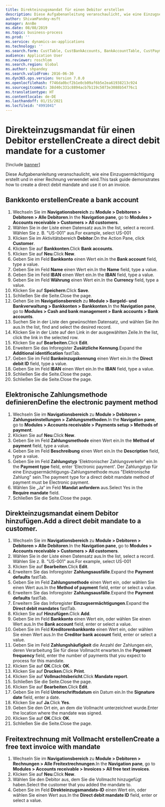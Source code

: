 ```yaml
---
title: Direkteinzugsmandat für einen Debitor erstellen
description: Diese Aufgabenanleitung veranschaulicht, wie eine Einzugsermächtigung erstellt und in einer Rechnung verwendet wird.
author: ShivamPandey-msft
manager: AnnBe
ms.date: 08/08/2019
ms.topic: business-process
ms.prod: ''
ms.service: dynamics-ax-applications
ms.technology: ''
ms.search.form: CustTable, CustBankAccounts, BankAccountTable, CustPaymMode, CustDirectDebitMandate, BankAccountTableLookUp, SrsReportViewerForm,  LogisticsAddressCityLookup, CustFreeInvoice, CustTableLookup
audience: Application User
ms.reviewer: roschlom
ms.search.region: Global
ms.author: shpandey
ms.search.validFrom: 2016-06-30
ms.dyn365.ops.version: Version 7.0.0
ms.openlocfilehash: f746da0bcf2b1e0cb09af6b5e2ea61938213c924
ms.sourcegitcommit: 38d40c331c8894acb7b119c5073e3088b54776c1
ms.translationtype: HT
ms.contentlocale: de-DE
ms.lasthandoff: 01/15/2021
ms.locfileid: "4991041"
---
```

# <a name="create-a-direct-debit-mandate-for-a-customer"></a><span data-ttu-id="4b8ed-103">Direkteinzugsmandat für einen Debitor erstellen</span><span class="sxs-lookup"><span data-stu-id="4b8ed-103">Create a direct debit mandate for a customer</span></span>

[!include [banner](../../includes/banner.md)]

<span data-ttu-id="4b8ed-104">Diese Aufgabenanleitung veranschaulicht, wie eine Einzugsermächtigung erstellt und in einer Rechnung verwendet wird.</span><span class="sxs-lookup"><span data-stu-id="4b8ed-104">This task guide demonstrates how to create a direct debit mandate and use it on an invoice.</span></span>


## <a name="create-a-bank-account"></a><span data-ttu-id="4b8ed-105">Bankkonto erstellen</span><span class="sxs-lookup"><span data-stu-id="4b8ed-105">Create a bank account</span></span>
1. <span data-ttu-id="4b8ed-106">Wechseln Sie im **Navigationsbereich** zu **Module > Debitoren > Debitoren > Alle Debitoren**.</span><span class="sxs-lookup"><span data-stu-id="4b8ed-106">In the **Navigation pane**, go to **Modules > Accounts receivable > Customers > All customers**.</span></span>
2. <span data-ttu-id="4b8ed-107">Wählen Sie in der Liste einen Datensatz aus.</span><span class="sxs-lookup"><span data-stu-id="4b8ed-107">In the list, select a record.</span></span> <span data-ttu-id="4b8ed-108">Wählen Sie z. B. "US-001" aus.</span><span class="sxs-lookup"><span data-stu-id="4b8ed-108">For example, select US-001</span></span>
3. <span data-ttu-id="4b8ed-109">Klicken Sie im Aktivitätsbereich **Debitor**.</span><span class="sxs-lookup"><span data-stu-id="4b8ed-109">On the Action Pane, click **Customer**.</span></span>
4. <span data-ttu-id="4b8ed-110">Klicken Sie auf **Bankkonten**.</span><span class="sxs-lookup"><span data-stu-id="4b8ed-110">Click **Bank accounts**.</span></span>
5. <span data-ttu-id="4b8ed-111">Klicken Sie auf **Neu**.</span><span class="sxs-lookup"><span data-stu-id="4b8ed-111">Click **New**.</span></span>
6. <span data-ttu-id="4b8ed-112">Geben Sie im Feld **Bankkonto** einen Wert ein.</span><span class="sxs-lookup"><span data-stu-id="4b8ed-112">In the **Bank account** field, type a value.</span></span>
7. <span data-ttu-id="4b8ed-113">Geben Sie im Feld **Name** einen Wert ein.</span><span class="sxs-lookup"><span data-stu-id="4b8ed-113">In the **Name** field, type a value.</span></span>
8. <span data-ttu-id="4b8ed-114">Geben Sie im Feld **IBAN** einen Wert ein.</span><span class="sxs-lookup"><span data-stu-id="4b8ed-114">In the **IBAN** field, type a value.</span></span>
9. <span data-ttu-id="4b8ed-115">Geben Sie im Feld **Währung** einen Wert ein.</span><span class="sxs-lookup"><span data-stu-id="4b8ed-115">In the **Currency** field, type a value.</span></span>
10. <span data-ttu-id="4b8ed-116">Klicken Sie auf **Speichern**.</span><span class="sxs-lookup"><span data-stu-id="4b8ed-116">Click **Save**.</span></span>
11. <span data-ttu-id="4b8ed-117">Schließen Sie die Seite.</span><span class="sxs-lookup"><span data-stu-id="4b8ed-117">Close the page.</span></span>
12. <span data-ttu-id="4b8ed-118">Gehen Sie im **Navigationsbereich** zu **Module > Bargeld- und Bankverwaltung > Bankkonten > Bankkonten**.</span><span class="sxs-lookup"><span data-stu-id="4b8ed-118">In the **Navigation pane**, go to **Modules > Cash and bank management > Bank accounts > Bank accounts**.</span></span>
13. <span data-ttu-id="4b8ed-119">Suchen Sie in der Liste den gewünschten Datensatz, und wählen Sie ihn aus.</span><span class="sxs-lookup"><span data-stu-id="4b8ed-119">In the list, find and select the desired record.</span></span>
14. <span data-ttu-id="4b8ed-120">Klicken Sie in der Liste auf den Link in der ausgewählten Zeile.</span><span class="sxs-lookup"><span data-stu-id="4b8ed-120">In the list, click the link in the selected row.</span></span>
15. <span data-ttu-id="4b8ed-121">Klicken Sie auf **Bearbeiten**.</span><span class="sxs-lookup"><span data-stu-id="4b8ed-121">Click **Edit**.</span></span>
16. <span data-ttu-id="4b8ed-122">Erweitern Sie das Inforegister **Zusätzliche Kennung**.</span><span class="sxs-lookup"><span data-stu-id="4b8ed-122">Expand the **Additional identification** fastTab.</span></span>
17. <span data-ttu-id="4b8ed-123">Geben Sie im Feld **Bankeinzugskennung** einen Wert ein.</span><span class="sxs-lookup"><span data-stu-id="4b8ed-123">In the **Direct debit ID** field, type a value.</span></span>
18. <span data-ttu-id="4b8ed-124">Geben Sie im Feld **IBAN** einen Wert ein.</span><span class="sxs-lookup"><span data-stu-id="4b8ed-124">In the **IBAN** field, type a value.</span></span>
19. <span data-ttu-id="4b8ed-125">Schließen Sie die Seite.</span><span class="sxs-lookup"><span data-stu-id="4b8ed-125">Close the page.</span></span>
20. <span data-ttu-id="4b8ed-126">Schließen Sie die Seite.</span><span class="sxs-lookup"><span data-stu-id="4b8ed-126">Close the page.</span></span>

## <a name="define-the-electronic-payment-method"></a><span data-ttu-id="4b8ed-127">Elektronische Zahlungsmethode definieren</span><span class="sxs-lookup"><span data-stu-id="4b8ed-127">Define the electronic payment method</span></span>
1. <span data-ttu-id="4b8ed-128">Wechseln Sie im **Navigationsbereich** zu **Module > Debitoren > Zahlungseinstellungen > Zahlungsmethoden**.</span><span class="sxs-lookup"><span data-stu-id="4b8ed-128">In the **Navigation pane**, go to **Modules > Accounts receivable > Payments setup > Methods of payment**.</span></span>
2. <span data-ttu-id="4b8ed-129">Klicken Sie auf **Neu**.</span><span class="sxs-lookup"><span data-stu-id="4b8ed-129">Click **New**.</span></span>
3. <span data-ttu-id="4b8ed-130">Geben Sie im Feld **Zahlungsmethode** einen Wert ein.</span><span class="sxs-lookup"><span data-stu-id="4b8ed-130">In the **Method of payment** field, type a value.</span></span>
4. <span data-ttu-id="4b8ed-131">Geben Sie im Feld **Beschreibung** einen Wert ein.</span><span class="sxs-lookup"><span data-stu-id="4b8ed-131">In the **Description** field, type a value.</span></span>
5. <span data-ttu-id="4b8ed-132">Geben Sie im Feld **Zahlungstyp** 'Elektronischer Zahlungsverkehr' ein.</span><span class="sxs-lookup"><span data-stu-id="4b8ed-132">In the **Payment type** field, enter 'Electronic payment'.</span></span> <span data-ttu-id="4b8ed-133">Der Zahlungstyp für eine Einzugsermächtigungs-Zahlungsmethode muss "Elektronische Zahlung" sein.</span><span class="sxs-lookup"><span data-stu-id="4b8ed-133">The payment type for a direct debit mandate method of payment must be Electronic payment.</span></span>
6. <span data-ttu-id="4b8ed-134">Wählen Sie „Ja“ im Feld **Mandat anfordern** aus.</span><span class="sxs-lookup"><span data-stu-id="4b8ed-134">Select Yes in the **Require mandate** field.</span></span>
7. <span data-ttu-id="4b8ed-135">Schließen Sie die Seite.</span><span class="sxs-lookup"><span data-stu-id="4b8ed-135">Close the page.</span></span>

## <a name="add-a-direct-debit-mandate-to-a-customer"></a><span data-ttu-id="4b8ed-136">Direkteinzugsmandat einem Debitor hinzufügen.</span><span class="sxs-lookup"><span data-stu-id="4b8ed-136">Add a direct debit mandate to a customer.</span></span>
1. <span data-ttu-id="4b8ed-137">Wechseln Sie im **Navigationsbereich** zu **Module > Debitoren > Debitoren > Alle Debitoren**.</span><span class="sxs-lookup"><span data-stu-id="4b8ed-137">In the **Navigation pane**, go to **Modules > Accounts receivable > Customers > All customers**.</span></span>
2. <span data-ttu-id="4b8ed-138">Wählen Sie in der Liste einen Datensatz aus.</span><span class="sxs-lookup"><span data-stu-id="4b8ed-138">In the list, select a record.</span></span> <span data-ttu-id="4b8ed-139">Wählen Sie z. B. "US-001" aus.</span><span class="sxs-lookup"><span data-stu-id="4b8ed-139">For example, select US-001</span></span>
3. <span data-ttu-id="4b8ed-140">Klicken Sie auf **Bearbeiten**.</span><span class="sxs-lookup"><span data-stu-id="4b8ed-140">Click **Edit**.</span></span>
4. <span data-ttu-id="4b8ed-141">Erweitern Sie das Inforegister **Zahlungsausfälle**.</span><span class="sxs-lookup"><span data-stu-id="4b8ed-141">Expand the **Payment defaults** fastTab.</span></span>
5. <span data-ttu-id="4b8ed-142">Geben Sie im Feld **Zahlungsmethode** einen Wert ein, oder wählen Sie einen Wert aus.</span><span class="sxs-lookup"><span data-stu-id="4b8ed-142">In the **Method of payment** field, enter or select a value.</span></span>
6. <span data-ttu-id="4b8ed-143">Erweitern Sie das Inforegister **Zahlungsausfälle**.</span><span class="sxs-lookup"><span data-stu-id="4b8ed-143">Expand the **Payment defaults** fastTab.</span></span>
7. <span data-ttu-id="4b8ed-144">Erweitern Sie das Inforegister **Einzugsermächtigungen**.</span><span class="sxs-lookup"><span data-stu-id="4b8ed-144">Expand the **Direct debit mandates** fastTab.</span></span>
8. <span data-ttu-id="4b8ed-145">Klicken Sie auf **Hinzufügen**.</span><span class="sxs-lookup"><span data-stu-id="4b8ed-145">Click **Add**.</span></span>
9. <span data-ttu-id="4b8ed-146">Geben Sie im Feld **Bankkonto** einen Wert ein, oder wählen Sie einen Wert aus.</span><span class="sxs-lookup"><span data-stu-id="4b8ed-146">In the **Bank account** field, enter or select a value.</span></span>
10. <span data-ttu-id="4b8ed-147">Geben Sie im Feld **Kreditorenbankkonto** einen Wert ein, oder wählen Sie einen Wert aus.</span><span class="sxs-lookup"><span data-stu-id="4b8ed-147">In the **Creditor bank account** field, enter or select a value.</span></span>
11. <span data-ttu-id="4b8ed-148">Geben Sie im Feld **Zahlungshäufigkeit** die Anzahl der Zahlungen ein, deren Verarbeitung Sie für diese Vollmacht erwarten.</span><span class="sxs-lookup"><span data-stu-id="4b8ed-148">In the **Payment frequency** field, enter the number of payments that you expect to process for this mandate.</span></span>
12. <span data-ttu-id="4b8ed-149">Klicken Sie auf **OK**.</span><span class="sxs-lookup"><span data-stu-id="4b8ed-149">Click **OK**.</span></span>
13. <span data-ttu-id="4b8ed-150">Klicken Sie auf **Drucken**.</span><span class="sxs-lookup"><span data-stu-id="4b8ed-150">Click **Print**.</span></span>
14. <span data-ttu-id="4b8ed-151">Klicken Sie auf **Vollmachtsbericht**.</span><span class="sxs-lookup"><span data-stu-id="4b8ed-151">Click **Mandate report**.</span></span>
15. <span data-ttu-id="4b8ed-152">Schließen Sie die Seite.</span><span class="sxs-lookup"><span data-stu-id="4b8ed-152">Close the page.</span></span>
16. <span data-ttu-id="4b8ed-153">Klicken Sie auf **Bearbeiten**.</span><span class="sxs-lookup"><span data-stu-id="4b8ed-153">Click **Edit**.</span></span>
17. <span data-ttu-id="4b8ed-154">Geben Sie im Feld **Unterschriftsdatum** ein Datum ein.</span><span class="sxs-lookup"><span data-stu-id="4b8ed-154">In the **Signature date** field, enter a date.</span></span>
18. <span data-ttu-id="4b8ed-155">Klicken Sie auf **Ja**.</span><span class="sxs-lookup"><span data-stu-id="4b8ed-155">Click **Yes**.</span></span>
19. <span data-ttu-id="4b8ed-156">Geben Sie den Ort ein, an dem die Vollmacht unterzeichnet wurde.</span><span class="sxs-lookup"><span data-stu-id="4b8ed-156">Enter the location where the mandate was signed.</span></span>
20. <span data-ttu-id="4b8ed-157">Klicken Sie auf **OK**.</span><span class="sxs-lookup"><span data-stu-id="4b8ed-157">Click **OK**.</span></span>
21. <span data-ttu-id="4b8ed-158">Schließen Sie die Seite.</span><span class="sxs-lookup"><span data-stu-id="4b8ed-158">Close the page.</span></span>

## <a name="create-a-free-text-invoice-with-mandate"></a><span data-ttu-id="4b8ed-159">Freitextrechnung mit Vollmacht erstellen</span><span class="sxs-lookup"><span data-stu-id="4b8ed-159">Create a free text invoice with mandate</span></span>
1. <span data-ttu-id="4b8ed-160">Wechseln Sie im **Navigationsbereich** zu **Module > Debitoren > Rechnungen > Alle Freitextrechnungen**.</span><span class="sxs-lookup"><span data-stu-id="4b8ed-160">In the **Navigation pane**, go to **Modules > Accounts receivable > Invoices > All free text invoices**.</span></span>
2. <span data-ttu-id="4b8ed-161">Klicken Sie auf **Neu**.</span><span class="sxs-lookup"><span data-stu-id="4b8ed-161">Click **New**.</span></span>
3. <span data-ttu-id="4b8ed-162">Wählen Sie den Debitor aus, dem Sie die Vollmacht hinzugefügt haben.</span><span class="sxs-lookup"><span data-stu-id="4b8ed-162">Select the customer that you added the mandate to.</span></span>
4. <span data-ttu-id="4b8ed-163">Geben Sie im Feld **Direkteinzugsmandats-ID** einen Wert ein, oder wählen Sie einen Wert aus.</span><span class="sxs-lookup"><span data-stu-id="4b8ed-163">In the **Direct debit mandate ID** field, enter or select a value.</span></span>

